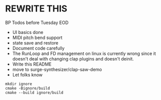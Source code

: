 # REWRITE THIS

BP Todos before Tuesday EOD

- UI basics done
- MIDI pitch bend support
- state save and restore
- Document code carefully
- The RunLoop and FD management on linux is currently wrong since it doesn't deal with changing clap plugins
and doesn't deinit. 
- Write this README
- move to surge-synthesizer/clap-saw-demo
- Let folks know

```shell
mkdir ignore
cmake -Bignore/build
cmake --build ignore/build
```
